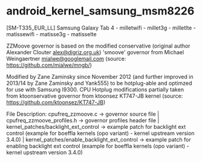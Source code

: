 # android_kernel_samsung_msm8226
[SM-T335_EUR_LL] Samsung Galaxy Tab 4 - milletwifi - millet3g - milletlte - matissewifi - matisse3g - matisselte

ZZMoove governor is based on the modified conservative (original author Alexander Clouter <alex@digriz.org.uk>)
'smoove' governor from Michael Weingaertner <mialwe@googlemail.com>
(source: https://github.com/mialwe/mngb/)

Modified by Zane Zaminsky since November 2012 (and further improved in 2013/14 by Zane Zaminsky and Yank555)
to be hotplug-able and optimzed for use with Samsung I9300. CPU Hotplug modifications partially taken from
ktoonservative governor from ktoonsez KT747-JB kernel (source: https://github.com/ktoonsez/KT747-JB)

File Description:
cpufreq_zzmoove.c -> governor source file |
cpufreq_zzmoove_profiles.h -> governor profiles header file |
kernel_patches/backlight_ext_control -> example patch for backlight ext control
(example for boeffla kernels (opo variant) - kernel upstream version 3.4.0) |
kernel_patches/enable_backlight_ext_control -> example patch for enabling backlight ext control
(example for boeffla kernels (opo variant) - kernel upstream version 3.4.0)
